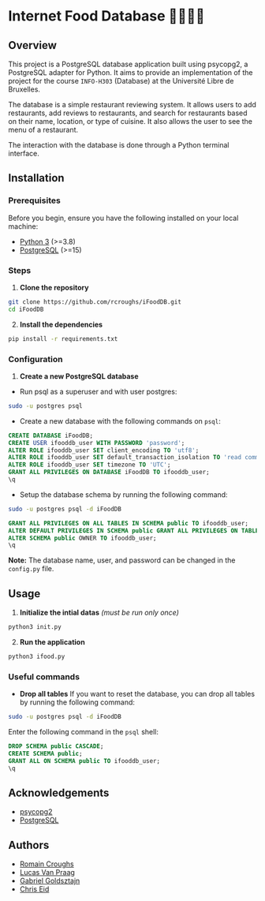 # Internet Food Database 🍔🍝🍜✨
## Overview
This project is a PostgreSQL database application built using psycopg2, a PostgreSQL adapter for Python. It aims to provide an implementation of the project for the course `INFO-H303` (Database) at the Université Libre de Bruxelles.

The database is a simple restaurant reviewing system. It allows users to add restaurants, add reviews to restaurants, and search for restaurants based on their name, location, or type of cuisine. It also allows the user to see the menu of a restaurant.

The interaction with the database is done through a Python terminal interface.

## Installation
### Prerequisites
Before you begin, ensure you have the following installed on your local machine:
- [Python 3](https://www.python.org/downloads/) (>=3.8)
- [PostgreSQL](https://www.postgresql.org/download/) (>=15)

### Steps
1. **Clone the repository**
```bash
git clone https://github.com/rcroughs/iFoodDB.git
cd iFoodDB
```

2. **Install the dependencies**
```bash
pip install -r requirements.txt
```

### Configuration
1. **Create a new PostgreSQL database**
  - Run psql as a superuser and with user postgres:
```bash
sudo -u postgres psql
```
  - Create a new database with the following commands on `psql`:
```sql
CREATE DATABASE iFoodDB;
CREATE USER ifooddb_user WITH PASSWORD 'password';
ALTER ROLE ifooddb_user SET client_encoding TO 'utf8';
ALTER ROLE ifooddb_user SET default_transaction_isolation TO 'read committed';
ALTER ROLE ifooddb_user SET timezone TO 'UTC';
GRANT ALL PRIVILEGES ON DATABASE iFoodDB TO ifooddb_user;
\q
```

- Setup the database schema by running the following command:

```bash
sudo -u postgres psql -d iFoodDB
```
```sql
GRANT ALL PRIVILEGES ON ALL TABLES IN SCHEMA public TO ifooddb_user;
ALTER DEFAULT PRIVILEGES IN SCHEMA public GRANT ALL PRIVILEGES ON TABLES TO ifooddb_user;
ALTER SCHEMA public OWNER TO ifooddb_user;
\q
```
**Note:** The database name, user, and password can be changed in the `config.py` file.

## Usage
1. **Initialize the intial datas** *(must be run only once)*
```bash
python3 init.py 
```
2. **Run the application**
```bash
python3 ifood.py
```

### Useful commands
- **Drop all tables**
If you want to reset the database, you can drop all tables by running the following command:
```bash
sudo -u postgres psql -d iFoodDB
```
Enter the following command in the `psql` shell:
```sql
DROP SCHEMA public CASCADE;
CREATE SCHEMA public;
GRANT ALL ON SCHEMA public TO ifooddb_user;
\q
```

## Acknowledgements
- [psycopg2](https://www.psycopg.org/)
- [PostgreSQL](https://www.postgresql.org/)


## Authors
- [Romain Croughs](mailto:romain.croughs@ulb.be)
- [Lucas Van Praag](mailto:lucas.van.praag@ulb.be)
- [Gabriel Goldsztajn](mailto:gabriel.goldsztajn@ulb.be)
- [Chris Eid](mailto:chris.eid@ulb.be)